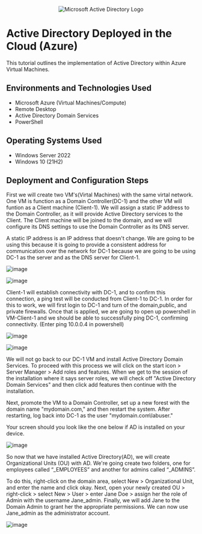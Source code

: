 <p align="center">
<img src="https://i.imgur.com/pU5A58S.png" alt="Microsoft Active Directory Logo"/>
</p>

<h1> Active Directory Deployed in the Cloud (Azure)</h1>
This tutorial outlines the implementation of Active Directory within Azure Virtual Machines.<br />

<h2>Environments and Technologies Used</h2>

- Microsoft Azure (Virtual Machines/Compute)
- Remote Desktop
- Active Directory Domain Services
- PowerShell

<h2>Operating Systems Used </h2>

- Windows Server 2022
- Windows 10 (21H2)

<h2>Deployment and Configuration Steps</h2>

First we will create two VM's(Virtal Machines) with the same virtal network. One VM is function as a Domain Controller(DC-1) and the other VM will funtion as a Client machine (Client-1). We will assign a static IP address to the Domain Controller, as it will provide Active Directory services to the Client. The Client machine will be joined to the domain, and we will configure its DNS settings to use the Domain Controller as its DNS server.

A static IP address is an IP address that doesn't change. We are going to be using this because it is going to provide a consistent address for communication over the network for DC-1 because we are going to be using DC-1 as the server and as the DNS server for Client-1.
<p>
  
![image](https://github.com/user-attachments/assets/a747979e-83b9-4721-830d-8d64e09157a7)

</p>
<p>

![image](https://github.com/user-attachments/assets/c129f076-b3bd-426a-aad4-f9a4df701a52)

Client-1 will establish connectivity with DC-1, and to confirm this connection, a ping test will be conducted from Client-1 to DC-1. In order for this to work, we will first login to DC-1 and turn of the domain,public, and private firewalls. Once that is applied, we are going to open up powershell in VM-Client-1 and we should be able to successfully ping DC-1, confirming connectivity. (Enter ping 10.0.0.4 in powershell)
</p>

<p>
  
![image](https://github.com/user-attachments/assets/b70012a5-f04b-446c-9191-1b62859485ab)

![image](https://github.com/user-attachments/assets/c69fc5a1-8772-4694-81d0-77d30a526d24)

</p>
<p>
We will not go back to our DC-1 VM and install Active Directory Domain Services. To proceed with this process we will click on the start icon > Server Manager > Add roles and features. When we get to the session of the installation where it says server roles, we will check off "Active Directory Domain Services" and then click add features then continue with the installation. 

Next, promote the VM to a Domain Controller, set up a new forest with the domain name "mydomain.com," and then restart the system. After restarting, log back into DC-1 as the user "mydomain.com\labuser."

Your screen should you look like the one below if AD is installed on your device.
</p>

<p>
  
![image](https://github.com/user-attachments/assets/7b9ed7b5-0d1f-4926-84cd-0e2966a05b9a)

</p>
<p>
So now that we have installed Active Directory(AD), we will create Organizational Units (OU) with AD. We're going create two folders, one for employees called “_EMPLOYEES” and another for admins called “_ADMINS”.

To do this, right-click on the domain area, select New > Organizational Unit, and enter the name and click okay. Next, open your newly created OU > right-click > select New > User > enter Jane Doe > assign her the role of Admin with the username Jane_admin. Finally, we will add Jane to the Domain Admin to grant her the appropriate permissions. We can now use Jane_admin as the administrator account.

![image](https://github.com/user-attachments/assets/7c8420c9-35b5-4d9e-bfcd-b2adab34b117)
</p>
<br />
